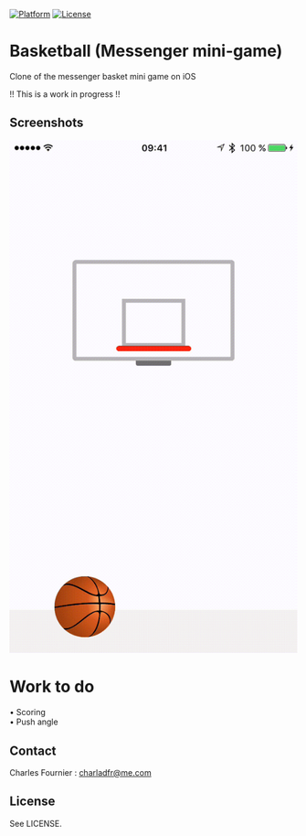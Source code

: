 [![Platform](http://img.shields.io/badge/platform-ios-blue.svg?style=flat
)](https://developer.apple.com/iphone/index.action)
[![License](http://img.shields.io/badge/license-MIT-lightgrey.svg?style=flat
)](http://mit-license.org)

# Basketball (Messenger mini-game)
Clone of the messenger basket mini game on iOS

!! This is a work in progress !! 

## Screenshots

![Example](./Screens/example.gif "Example View")

# Work to do 

• Scoring<br/>
• Push angle

## Contact

Charles Fournier : charladfr@me.com

## License

See LICENSE.




